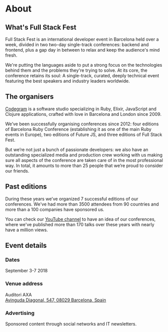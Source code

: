 # About

## What's Full Stack Fest

Full Stack Fest is an international developer event in Barcelona held over a week, divided in two two-day single-track conferences: backend and frontend, plus a gap day in between to relax and keep the audience's mind fresh.

We're putting the languages aside to put a strong focus on the technologies behind them and the problems they're trying to solve. At its core, the conference retains its soul: A single-track, curated, deeply technical event featuring the best speakers and industry leaders worldwide.

## The organisers

[Codegram](https://www.codegram.com) is a software studio specializing in Ruby, Elixir, JavaScript and Clojure applications, crafted with love in Barcelona and London since 2009.

We’ve been successfully organising conferences since 2012: four editions of Barcelona Ruby Conference (establishing it as one of the main Ruby events in Europe), two editions of Future JS, and three editions of Full Stack Fest.

But we’re not just a bunch of passionate developers: we also have an outstanding specialized media and production crew working with us making sure all aspects of the conference are taken care of in the most professional way. In total, it amounts to more than 25 people that we’re proud to consider our friends.

## Past editions

During these years we’ve organized 7 successful editions of our conferences. We've had more than 3500 attendees from 90 countries and more than a 100 companies have sponsored us.

You can check our [YouTube channel](https://www.youtube.com/channel/UCwoOpKfkyCQHW562hXXQAGg/playlists) to have an idea of our conferences, where we've published more than 170 talks over these years with nearly have a million views.

## Event details

### Dates
September 3-7 2018

### Venue address

Auditori AXA  
[Avinguda Diagonal, 547, 08029 Barcelona, Spain](https://goo.gl/maps/d8sSaQQcBc92)

### Advertising			
Sponsored content through social networks and IT newsletters.

